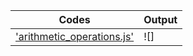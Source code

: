 | Codes | Output |
|-------|--------|
|['arithmetic_operations.js'](./Codes/arithmetic_operations.js)|![]

